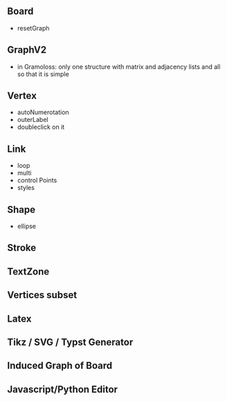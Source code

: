 ## Board
- resetGraph

## GraphV2
- in Gramoloss: only one structure with matrix and adjacency lists and all so that it is simple

## Vertex
- autoNumerotation
- outerLabel
- doubleclick on it

## Link
- loop
- multi
- control Points
- styles

## Shape
- ellipse

## Stroke

## TextZone

## Vertices subset

## Latex

## Tikz / SVG / Typst Generator

## Induced Graph of Board

## Javascript/Python Editor

